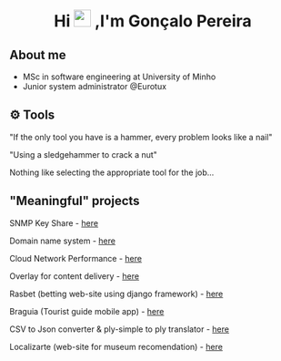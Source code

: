 
<h1 align="center"> Hi <img src="https://img.icons8.com/emoji/48/000000/waving-hand-emoji.png" width=30> ,I'm Gonçalo Pereira </h1>

## About me

- MSc in software engineering at University of Minho
- Junior system administrator @Eurotux



## ⚙️ Tools
"If the only tool you have is a hammer, every problem looks like a nail"

"Using a sledgehammer to crack a nut"

Nothing like selecting the appropriate tool for the job...

## "Meaningful" projects 

SNMP Key Share - [here](https://github.com/realRunlo/SNMPKeyShare)

Domain name system - [here](https://github.com/realRunlo/DNS)

Cloud Network Performance - [here](https://github.com/realRunlo/CNP)

Overlay for content delivery - [here](https://github.com/simaocunha71/streaming-esr)

Rasbet (betting web-site using django framework) - [here](https://github.com/realRunlo/rasbet)

Braguia (Tourist guide mobile app) - [here](https://github.com/simaocunha71/BraGuia)

CSV to Json converter & ply-simple to ply translator - [here](https://github.com/realRunlo/PL)

Localizarte (web-site for museum recomendation) - [here](https://github.com/surumkata/addandSEEK-localizarte)








